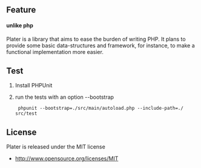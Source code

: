 Feature
--------

#### unlike php ####

Plater is a library that aims to ease the burden of writing PHP.
It plans to provide some basic data-structures and framework, 
for instance, to make a functional implementation more easier.

Test
--------

1. Install PHPUnit

2. run the tests with an option --bootstrap

        phpunit --bootstrap=./src/main/autoload.php --include-path=./ src/test

License
--------

Plater is released under the MIT license

* http://www.opensource.org/licenses/MIT
